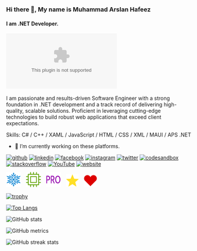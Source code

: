 ### Hi there 👋, My name is Muhammad Arslan Hafeez
#### I am .NET Developer.
![I am .NET Developer.](marslanhafeez.odoo.com)

I am passionate and results-driven Software Engineer with a strong foundation in .NET development and a track record of delivering high-quality, scalable solutions. Proficient in leveraging cutting-edge technologies to build robust web applications that exceed client expectations.

Skills: C# / C++ / XAML / JavaScript / HTML / CSS / XML / MAUI / APS .NET

- 🔭 I’m currently working on these platforms. 


[<img src='https://cdn.jsdelivr.net/npm/simple-icons@3.0.1/icons/github.svg' alt='github' height='40'>](https://github.com/https://github.com/m-arslan-hafeez)  [<img src='https://cdn.jsdelivr.net/npm/simple-icons@3.0.1/icons/linkedin.svg' alt='linkedin' height='40'>](https://www.linkedin.com/in/https://www.linkedin.com/in/m-arslan-hafeez-1819a2138//)  [<img src='https://cdn.jsdelivr.net/npm/simple-icons@3.0.1/icons/facebook.svg' alt='facebook' height='40'>](https://www.facebook.com/https://www.facebook.com/me.arslanhafeez/)  [<img src='https://cdn.jsdelivr.net/npm/simple-icons@3.0.1/icons/instagram.svg' alt='instagram' height='40'>](https://www.instagram.com/https://www.instagram.com/me.arslanhafeez/)  [<img src='https://cdn.jsdelivr.net/npm/simple-icons@3.0.1/icons/twitter.svg' alt='twitter' height='40'>](https://twitter.com/https://www.twitter.com/me.arslanhafeez/)  [<img src='https://cdn.jsdelivr.net/npm/simple-icons@3.0.1/icons/codesandbox.svg' alt='codesandbox' height='40'>](https://codesandbox.io/u/https://codesandbox.io/u/m-arslan-hafeez)  [<img src='https://cdn.jsdelivr.net/npm/simple-icons@3.0.1/icons/stackoverflow.svg' alt='stackoverflow' height='40'>](https://stackoverflow.com/users/https://stackoverflow.com/users/9345090/m-arslan-hafeez)  [<img src='https://cdn.jsdelivr.net/npm/simple-icons@3.0.1/icons/youtube.svg' alt='YouTube' height='40'>](https://www.youtube.com/channel/https://www.youtube.com/@m.arslanhafeez)  [<img src='https://cdn.jsdelivr.net/npm/simple-icons@3.0.1/icons/icloud.svg' alt='website' height='40'>](marslanhafeez.odoo.com)  

<a href='https://archiveprogram.github.com/'><img src='https://raw.githubusercontent.com/acervenky/animated-github-badges/master/assets/acbadge.gif' width='40' height='40'></a> <a href='https://docs.github.com/en/developers'><img src='https://raw.githubusercontent.com/acervenky/animated-github-badges/master/assets/devbadge.gif' width='40' height='40'></a> <a href='https://github.com/pricing'><img src='https://raw.githubusercontent.com/acervenky/animated-github-badges/master/assets/pro.gif' width='40' height='40'></a> <a href='https://stars.github.com/'><img src='https://raw.githubusercontent.com/acervenky/animated-github-badges/master/assets/starbadge.gif' width='35' height='35'></a> <a href='https://docs.github.com/en/github/supporting-the-open-source-community-with-github-sponsors'><img src='https://raw.githubusercontent.com/acervenky/animated-github-badges/master/assets/sponsorbadge.gif' width='35' height='35'></a> 

[![trophy](https://github-profile-trophy.vercel.app/?username=https://github.com/m-arslan-hafeez)](https://github.com/ryo-ma/github-profile-trophy)

[![Top Langs](https://github-readme-stats.vercel.app/api/top-langs/?username=https://github.com/m-arslan-hafeez)](https://github.com/anuraghazra/github-readme-stats)

![GitHub stats](https://github-readme-stats.vercel.app/api?username=https://github.com/m-arslan-hafeez&show_icons=true)  

![GitHub metrics](https://metrics.lecoq.io/https://github.com/m-arslan-hafeez)  

![GitHub streak stats](https://streak-stats.demolab.com/?user=https://github.com/m-arslan-hafeez)  

